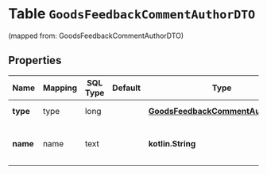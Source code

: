 
# Table `GoodsFeedbackCommentAuthorDTO`
(mapped from: GoodsFeedbackCommentAuthorDTO)

## Properties
Name | Mapping | SQL Type | Default | Type | Description | Notes
---- | ------- | -------- | ------- | ---- | ----------- | -----
**type** | type | long |  | [**GoodsFeedbackCommentAuthorType**](GoodsFeedbackCommentAuthorType.md) |  |  [optional] [foreignkey]
**name** | name | text |  | **kotlin.String** | Имя автора или название кабинета. |  [optional]




